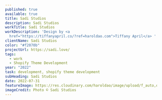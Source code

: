 ```yaml
---
published: true
available: true
title: Sadi Studios
description: Sadi Studios
workTitle: Sadi Studios
workDescription: 'Design by <a
  href="https://tiffanyapril.co/?ref=haroldao.com">Tiffany April</a> '
clientName: Sadi Studios
color: "#f2070b"
projectUrl: https://sadi.love/
tags:
  - work
  - Shopify Theme Development
year: "2022"
task: development, shopify theme development
subHeading: Sadi Studios
date: 2022-07-31
featureImage: https://res.cloudinary.com/haroldao/image/upload/f_auto,q_auto/v1669156345/Sadi-Studios-cover-2_yuvnqh.webp
imageCredit: Photo © Sadi Studios
---
```

